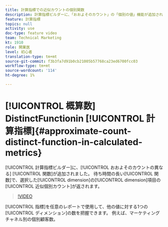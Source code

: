 ```yaml
---
title: 計算指標での近似カウントの個別関数
description: 計算指標ビルダーに、「おおよそのカウント」の「個別の値」機能が追加されました。 これは、長い待ち時間を要する関数で、選択したディメンションに対するディメンション項目の近似された個別カウントを返します。
feature: 計算指標
topics: null
activity: use
doc-type: feature video
team: Technical Marketing
kt: 1910
role: 開業医
level: 初心者
translation-type: tm+mt
source-git-commit: f3b3fa7d91b0cb21005b57768ca23ed6700fcc03
workflow-type: tm+mt
source-wordcount: '114'
ht-degree: 1%

---
```



# [!UICONTROL 概算数]  DistinctFunctionin [!UICONTROL 計算指標]{#approximate-count-distinct-function-in-calculated-metrics}

[!UICONTROL 計算指標ビルダー]に、[!UICONTROL おおよそのカウントの異なる] [!UICONTROL 関数]が追加されました。 待ち時間の長い[!UICONTROL 関数]で、選択した[!UICONTROL dimension]の[!UICONTROL dimension]項目の[!UICONTROL 近似個別カウント]が返されます。

>[!VIDEO](https://video.tv.adobe.com/v/23722/?quality=12)

[!UICONTROL 指標]を任意のレポートで使用して、他の値に対する1つの[!UICONTROL ディメンション]の数を把握できます。 例えば、マーケティングチャネル別の個別顧客数。
